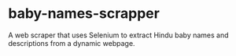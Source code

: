 # baby-names-scrapper
A web scraper that uses Selenium to extract Hindu baby names and descriptions from a dynamic webpage.
